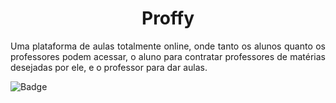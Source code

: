 <h1 align="center"> Proffy </h1>

<p align="justify"> Uma plataforma de aulas totalmente online, onde tanto os alunos quanto os professores podem acessar, o aluno para contratar professores de matérias desejadas por ele, e o professor para dar aulas. </p>
 
 ![Badge](https://img.shields.io/static/v1?label=<LABEL>&message=<MESSAGE>&color=<COLOR>&style=<STYLE>&logo=<LOGO>)